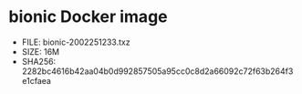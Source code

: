 # bionic Docker image

* FILE: bionic-2002251233.txz
* SIZE: 16M
* SHA256: 2282bc4616b42aa04b0d992857505a95cc0c8d2a66092c72f63b264f3e1cfaea
